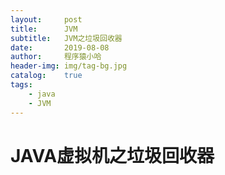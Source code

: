 ```yaml
---
layout:     post
title:      JVM
subtitle:   JVM之垃圾回收器
date:       2019-08-08
author:     程序猿小哈
header-img: img/tag-bg.jpg
catalog: 	true
tags:
    - java
    - JVM
---
```

# JAVA虚拟机之垃圾回收器














